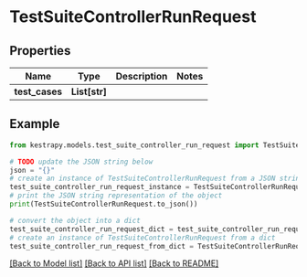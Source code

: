 # TestSuiteControllerRunRequest


## Properties

Name | Type | Description | Notes
------------ | ------------- | ------------- | -------------
**test_cases** | **List[str]** |  | 

## Example

```python
from kestrapy.models.test_suite_controller_run_request import TestSuiteControllerRunRequest

# TODO update the JSON string below
json = "{}"
# create an instance of TestSuiteControllerRunRequest from a JSON string
test_suite_controller_run_request_instance = TestSuiteControllerRunRequest.from_json(json)
# print the JSON string representation of the object
print(TestSuiteControllerRunRequest.to_json())

# convert the object into a dict
test_suite_controller_run_request_dict = test_suite_controller_run_request_instance.to_dict()
# create an instance of TestSuiteControllerRunRequest from a dict
test_suite_controller_run_request_from_dict = TestSuiteControllerRunRequest.from_dict(test_suite_controller_run_request_dict)
```
[[Back to Model list]](../README.md#documentation-for-models) [[Back to API list]](../README.md#documentation-for-api-endpoints) [[Back to README]](../README.md)


